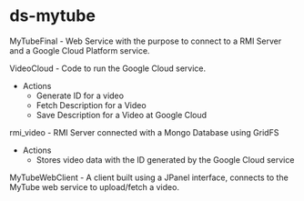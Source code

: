 # ds-mytube

MyTubeFinal - Web Service with the purpose to connect to a RMI Server and a Google Cloud Platform service.

VideoCloud - Code to run the Google Cloud service.
  - Actions
    - Generate ID for a video
    - Fetch Description for a Video
    - Save Description for a Video at Google Cloud

rmi_video - RMI Server connected with a Mongo Database using GridFS
  - Actions
    - Stores video data with the ID generated by the Google Cloud service

MyTubeWebClient - A client built using a JPanel interface, connects to the MyTube web service to upload/fetch a video.
